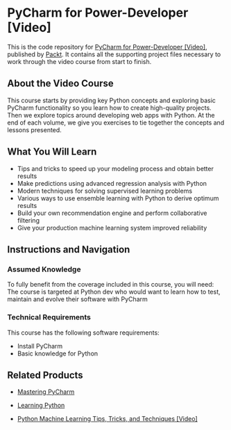 


# PyCharm for Power-Developer [Video]
This is the code repository for [PyCharm for Power-Developer [Video]](https://www.packtpub.com/web-development/pycharm-power-developer-video?utm_source=github&utm_medium=repository&utm_campaign=9781788835794), published by [Packt](https://www.packtpub.com/?utm_source=github). It contains all the supporting project files necessary to work through the video course from start to finish.
## About the Video Course
This course starts by providing key Python concepts and exploring basic PyCharm functionality so you learn how to create high-quality projects. Then we explore topics around developing web apps with Python. At the end of each volume, we give you exercises to tie together the concepts and lessons presented.

<H2>What You Will Learn</H2>
<DIV class=book-info-will-learn-text>
<UL>
<LI>Tips and tricks to speed up your modeling process and obtain better results 
<LI>Make predictions using advanced regression analysis with Python&nbsp; 
<LI>Modern techniques for solving supervised learning problems 
<LI>Various ways to use ensemble learning with Python to derive optimum results 
<LI>Build your own recommendation engine and perform collaborative filtering 
<LI>Give your production machine learning system improved reliability </LI></UL></DIV>

## Instructions and Navigation
### Assumed Knowledge
To fully benefit from the coverage included in this course, you will need:<br/>
The course is targeted at Python dev who would want to learn how to test, maintain and evolve their software with PyCharm
### Technical Requirements
This course has the following software requirements:<br/>
<UL>
<LI>Install PyCharm</LI>
<LI>Basic knowledge for Python</LI></UL>

## Related Products
* [Mastering PyCharm](https://www.packtpub.com/web-development/mastering-pycharm?utm_source=github&utm_medium=repository&utm_campaign=9781783551316)

* [Learning Python](https://www.packtpub.com/application-development/learning-python?utm_source=github&utm_medium=repository&utm_campaign=9781783551712)

* [Python Machine Learning Tips, Tricks, and Techniques [Video]](https://www.packtpub.com/big-data-and-business-intelligence/python-machine-learning-tips-tricks-and-techniques-video?utm_source=github&utm_medium=repository&utm_campaign=9781789135817)

